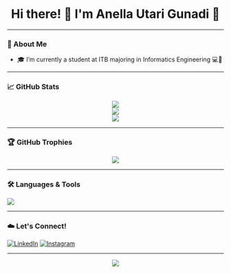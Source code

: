 <h1 align="center">Hi there! 👋 I'm Anella Utari Gunadi 🌱</h1>

---

### 💬 About Me
- 🎓 I’m currently a student at ITB majoring in Informatics Engineering  💻🌷
---

### 📈 GitHub Stats

<div align="center">

<!-- GitHub Stats -->
<img src="https://github-readme-stats.vercel.app/api?username=anellautari&show_icons=true&title_color=f76db2&icon_color=5FC7B2&text_color=54a0e3&bg_color=FCFAF7&border_color=EBC09B" />

<br/>

<!-- Top Languages -->
<a href="https://github.com/anellautari">
  <img src="https://github-readme-stats.vercel.app/api/top-langs/?username=anellautari&layout=compact&title_color=f76db2&text_color=9D9CF0&bg_color=FCFAF7&border_color=B289D9" />
</a>

<br/>

<!-- GitHub Streak -->
<a href="https://git.io/streak-stats">
  <img src="https://streak-stats.demolab.com?user=anellautari&theme=default&ring=fa3e93&fire=B289D9&currStreakLabel=2292f5&sideLabels=5FC7B2&background=FCFAF7&dates=9D9CF0&currStreakNum=2292f5&sideNums=ba79f7&border=EBC09B" />
</a>

</div>

---

### 🏆 GitHub Trophies

<div align="center">

<a href="https://github.com/ryo-ma/github-profile-trophy">
  <img src="https://github-profile-trophy.vercel.app/?username=anellautari&theme=radical&margin-w=8&no-frame=true" />
</a>

</div>

---

### 🛠️ Languages & Tools

<p>
  <img src="https://skillicons.dev/icons?i=py,java,cpp,c,nextjs,react,js,vscode,github,figma&theme=light" />
</p>

---

### ☁️ Let's Connect!

[![LinkedIn](https://img.icons8.com/color/60/linkedin.png)](https://www.linkedin.com/in/anella-utari-gunadi-630330217)
[![Instagram](https://img.icons8.com/color/60/instagram-new.png)](https://www.instagram.com/anellautari)

---

<p align="center"><img src="https://capsule-render.vercel.app/api?type=waving&color=gradient&height=120&section=footer"/></p>
